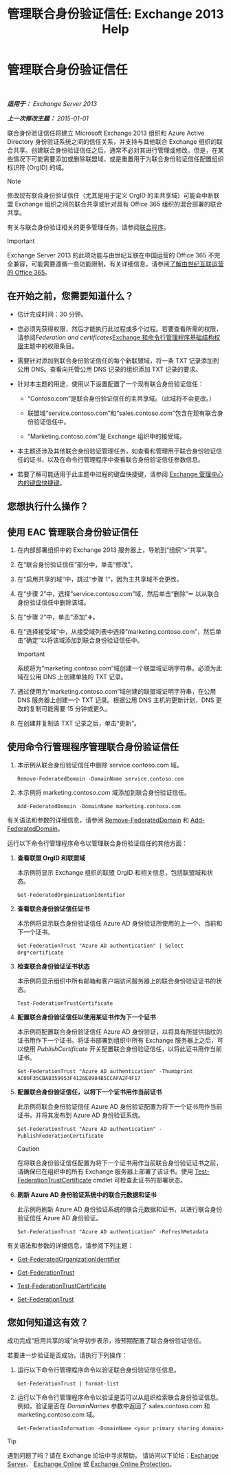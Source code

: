 ﻿---
title: '管理联合身份验证信任: Exchange 2013 Help'
TOCTitle: 管理联合身份验证信任
ms:assetid: 0439839f-2052-4bc9-9d30-aa6e7d51b733
ms:mtpsurl: https://technet.microsoft.com/zh-cn/library/JJ673036(v=EXCHG.150)
ms:contentKeyID: 50489848
ms.date: 01/11/2018
mtps_version: v=EXCHG.150
ms.translationtype: HT
---

# 管理联合身份验证信任

 

_**适用于：** Exchange Server 2013_

_**上一次修改主题：** 2015-01-01_

联合身份验证信任将建立 Microsoft Exchange 2013 组织和 Azure Active Directory 身份验证系统之间的信任关系，并支持与其他联合 Exchange 组织的联合共享。创建联合身份验证信任之后，通常不必对其进行管理或修改。但是，在某些情况下可能需要添加或删除联盟域，或是重置用于为联合身份验证信任配置组织标识符 (OrgID) 的域。

> [!NOTE]
> 修改现有联合身份验证信任（尤其是用于定义 OrgID 的主共享域）可能会中断联盟 Exchange 组织之间的联合共享或针对具有 Office 365 组织的混合部署的联合共享。


有关与联合身份验证相关的更多管理任务，请参阅[联合程序](federation-procedures-exchange-2013-help.md)。

> [!important]
> Exchange Server 2013 的此项功能与由世纪互联在中国运营的 Office 365 不完全兼容，可能需要遵循一些功能限制。有关详细信息，请参阅<a href="https://go.microsoft.com/fwlink/?linkid=313640">了解由世纪互联运营的 Office 365</a>。


## 在开始之前，您需要知道什么？

  - 估计完成时间：30 分钟。

  - 您必须先获得权限，然后才能执行此过程或多个过程。若要查看所需的权限，请参阅*Federation and certificates*[Exchange 和命令行管理程序基础结构权限](exchange-and-shell-infrastructure-permissions-exchange-2013-help.md)主题中的权限条目。

  - 需要针对添加到联合身份验证信任的每个新联盟域，将一条 TXT 记录添加到公用 DNS。查看向托管公用 DNS 记录的组织添加 TXT 记录的要求。

  - 针对本主题的用途，使用以下设置配置了一个现有联合身份验证信任：
    
      - “Contoso.com”是联合身份验证信任的主共享域。（此域将不会更改。）
    
      - 联盟域“service.contoso.com”和“sales.contoso.com”包含在现有联合身份验证信任中。
    
      - “Marketing.contoso.com”是 Exchange 组织中的接受域。

  - 本主题还涉及其他联合身份验证管理任务，如查看和管理用于联合身份验证信任的证书，以及在命令行管理程序中查看联合身份验证信任参数信息。

  - 若要了解可能适用于此主题中过程的键盘快捷键，请参阅 [Exchange 管理中心内的键盘快捷键](keyboard-shortcuts-in-the-exchange-admin-center-exchange-online-protection-help.md)。

## 您想执行什么操作？

## 使用 EAC 管理联合身份验证信任

1.  在内部部署组织中的 Exchange 2013 服务器上，导航到“组织”\>“共享”。

2.  在“联合身份验证信任”部分中，单击“修改”。

3.  在“启用共享的域”中，跳过“步骤 1”，因为主共享域不会更改。

4.  在“步骤 2”中，选择“service.contoso.com”域，然后单击“删除”![删除图标](images/JJ657492.479b6ced-8d64-4277-a725-f17fea202b28(EXCHG.150).gif "删除图标") 以从联合身份验证信任中删除该域。

5.  在“步骤 2”中，单击“添加”![添加图标](images/JJ218640.c1e75329-d6d7-4073-a27d-498590bbb558(EXCHG.150).gif "添加图标")。

6.  在“选择接受域”中，从接受域列表中选择“marketing.contoso.com”，然后单击“确定”以将该域添加到联合身份验证信任中。
    
    > [!important]
    > 系统将为“marketing.contoso.com”域创建一个联盟域证明字符串。必须为此域在公用 DNS 上创建单独的 TXT 记录。


7.  通过使用为“marketing.contoso.com”域创建的联盟域证明字符串，在公用 DNS 服务器上创建一个 TXT 记录。根据公用 DNS 主机的更新计划，DNS 更改的复制可能需要 15 分钟或更久。

8.  在创建并复制该 TXT 记录之后，单击“更新”。

## 使用命令行管理程序管理联合身份验证信任

1.  本示例从联合身份验证信任中删除 service.contoso.com 域。
    
        Remove-FederatedDomain -DomainName service.contoso.com

2.  本示例将 marketing.contoso.com 域添加到联合身份验证信任。
    
        Add-FederatedDomain -DomainName marketing.contoso.com

有关语法和参数的详细信息，请参阅 [Remove-FederatedDomain](https://technet.microsoft.com/zh-cn/library/dd298128\(v=exchg.150\)) 和 [Add-FederatedDomain](https://technet.microsoft.com/zh-cn/library/dd351208\(v=exchg.150\))。

运行以下命令行管理程序命令以管理联合身份验证信任的其他方面：

1.  **查看联盟 OrgID 和联盟域**
    
    本示例将显示 Exchange 组织的联盟 OrgID 和相关信息，包括联盟域和状态。
    
        Get-FederatedOrganizationIdentifier

2.  **查看联合身份验证信任证书**
    
    本示例将显示联合身份验证信任 Azure AD 身份验证所使用的上一个、当前和下一个证书。
    
        Get-FederationTrust "Azure AD authentication" | Select Org*certificate

3.  **检查联合身份验证证书状态**
    
    本示例将显示组织中所有邮箱和客户端访问服务器上的联合身份验证证书的状态。
    
        Test-FederationTrustCertificate

4.  **配置联合身份验证信任以使用某证书作为下一个证书**
    
    本示例将配置联合身份验证信任 Azure AD 身份验证，以将具有所提供指纹的证书用作下一个证书。将证书部署到组织中所有 Exchange 服务器上之后，可以使用 *PublishCertificate* 开关配置联合身份验证信任，以将此证书用作当前证书。
    
        Set-FederationTrust "Azure AD authentication" -Thumbprint AC00F35CBA8359953F4126E0984B5CCAFA2F4F17

5.  **配置联合身份验证信任，以将下一个证书用作当前证书**
    
    此示例将联合身份验证信任 Azure AD 身份验证配置为将下一个证书用作当前证书，并将其发布到 Azure AD 身份验证系统。
    
        Set-FederationTrust "Azure AD authentication" -PublishFederationCertificate
    
    > [!CAUTION]
    > 在将联合身份验证信任配置为将下一个证书用作当前联合身份验证证书之前，请确保已在组织中的所有 Exchange 服务器上部署了该证书。使用 <a href="https://technet.microsoft.com/zh-cn/library/dd335228(v=exchg.150)">Test-FederationTrustCertificate</a> cmdlet 可检查此证书的部署状态。


6.  **刷新 Azure AD 身份验证系统中的联合元数据和证书**
    
    此示例将刷新 Azure AD 身份验证系统的联合元数据和证书，以进行联合身份验证信任 Azure AD 身份验证。
    
        Set-FederationTrust "Azure AD authentication" -RefreshMetadata

有关语法和参数的详细信息，请参阅下列主题：

  - [Get-FederatedOrganizationIdentifier](https://technet.microsoft.com/zh-cn/library/dd298149\(v=exchg.150\))

  - [Get-FederationTrust](https://technet.microsoft.com/zh-cn/library/dd351262\(v=exchg.150\))

  - [Test-FederationTrustCertificate](https://technet.microsoft.com/zh-cn/library/dd335228\(v=exchg.150\))

  - [Set-FederationTrust](https://technet.microsoft.com/zh-cn/library/dd298034\(v=exchg.150\))

## 您如何知道这有效？

成功完成“启用共享的域”向导初步表示，按预期配置了联合身份验证信任。

若要进一步验证是否成功，请执行下列操作：

1.  运行以下命令行管理程序命令以验证联合身份验证信任信息。
    
        Get-FederationTrust | format-list

2.  运行以下命令行管理程序命令以验证是否可以从组织检索联合身份验证信息。例如，验证是否在 *DomainNames* 参数中返回了 sales.contoso.com 和 marketing.contoso.com 域。
    
        Get-FederationInformation -DomainName <your primary sharing domain>

> [!tip]
> 遇到问题了吗？请在 Exchange 论坛中寻求帮助。 请访问以下论坛：<a href="https://go.microsoft.com/fwlink/p/?linkid=60612">Exchange Server</a>、 <a href="https://go.microsoft.com/fwlink/p/?linkid=267542">Exchange Online</a> 或 <a href="https://go.microsoft.com/fwlink/p/?linkid=285351">Exchange Online Protection</a>。

